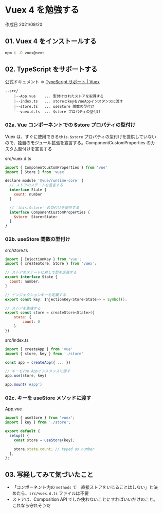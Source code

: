 # Vuex 4 を勉強する

作成日 2021/09/20

## 01. Vuex 4 をインストールする

```bash
npm i -D vuex@next
```

## 02. TypeScript をサポートする

公式ドキュメント => [TypeScript サポート \| Vuex](https://next.vuex.vuejs.org/ja/guide/typescript-support.html)

```text
--src/
    |--App.vue    ... 型付けされたストアを取得する
    |--index.ts   ... storeとkeyをVueAppインスタンスに渡す
    |--store.ts   ... useStore 関数の型付け
    `--vuex.d.ts  ... $store プロパティの型付け
```

### 02a. Vue コンポーネントでの $store プロパティの型付け

Vuex は、すぐに使用できる`this.$store` プロパティの型付けを提供していないので、独自のモジュール拡張を宣言する。ComponentCustomProperties のカスタム型付けを宣言する

src/vuex.d.ts

```javascript
import { ComponentCustomProperties } from 'vue'
import { Store } from 'vuex'

declare module '@vue/runtime-core' {
  // ストアのステートを宣言する
  interface State {
    count: number
  }

  // `this.$store` の型付けを提供する
  interface ComponentCustomProperties {
    $store: Store<State>
  }
}
```

### 02b. useStore 関数の型付け

src/store.ts

```javascript
import { InjectionKey } from 'vue';
import { createStore, Store } from 'vuex';

// ストアのステートに対して型を定義する
export interface State {
  count: number;
}

// インジェクションキーを定義する
export const key: InjectionKey<Store<State>> = Symbol();

// ストアを生成する
export const store = createStore<State>({
    state: {
        count: 0
    }
})
```

src/index.ts

```javascript
import { createApp } from 'vue'
import { store, key } from './store'

const app = createApp({ ... })

// キーをVue Appインスタンスに渡す
app.use(store, key)

app.mount('#app')
```

### 02c. キーを useStore メソッドに渡す

App.vue

```javascript
import { useStore } from 'vuex';
import { key } from './store';

export default {
  setup() {
    const store = useStore(key);

    store.state.count; // typed as number
  },
};
```

## 03. 写経してみて気づいたこと

- 「コンポーネント内の `methods` で　直接ストアをいじることはしない」と決めたら、`src/vuex.d.ts` ファイルは不要
- ストアは、Composition API でしか使わないことにすればいいだけのこと。これなら守れそうだ
